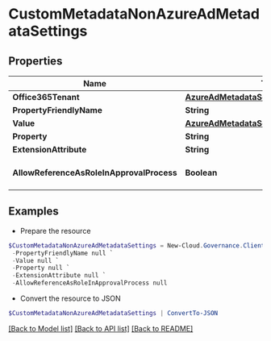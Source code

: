 # CustomMetadataNonAzureAdMetadataSettings
## Properties

Name | Type | Description | Notes
------------ | ------------- | ------------- | -------------
**Office365Tenant** | [**AzureAdMetadataSettingsOffice365Tenant**](AzureAdMetadataSettingsOffice365Tenant.md) |  | [optional] 
**PropertyFriendlyName** | **String** |  | [optional] 
**Value** | [**AzureAdMetadataSettingsValue**](AzureAdMetadataSettingsValue.md) |  | [optional] 
**Property** | **String** |  | [optional] 
**ExtensionAttribute** | **String** |  | [optional] 
**AllowReferenceAsRoleInApprovalProcess** | **Boolean** |  | [optional] [default to $false]

## Examples

- Prepare the resource
```powershell
$CustomMetadataNonAzureAdMetadataSettings = New-Cloud.Governance.ClientCustomMetadataNonAzureAdMetadataSettings  -Office365Tenant null `
 -PropertyFriendlyName null `
 -Value null `
 -Property null `
 -ExtensionAttribute null `
 -AllowReferenceAsRoleInApprovalProcess null
```

- Convert the resource to JSON
```powershell
$CustomMetadataNonAzureAdMetadataSettings | ConvertTo-JSON
```

[[Back to Model list]](../README.md#documentation-for-models) [[Back to API list]](../README.md#documentation-for-api-endpoints) [[Back to README]](../README.md)

